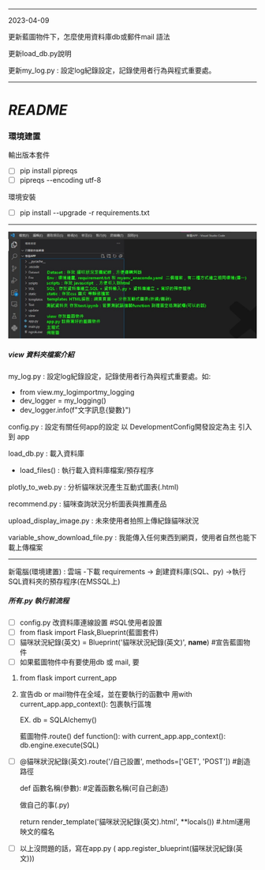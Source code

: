 <hr>

2023-04-09

更新藍圖物件下，怎麼使用資料庫db或郵件mail 語法

更新load_db.py說明

更新my_log.py : 設定log紀錄設定，記錄使用者行為與程式重要處。

<hr>

# *README*

### 環境建置

輸出版本套件

* [ ] pip install pipreqs
* [ ] pipreqs --encoding utf-8

環境安裝

* [ ] pip install --upgrade -r  requirements.txt

<hr>

![1680277218851](image/ReadMe/1680277218851.png)

##### view 資料夾檔案介紹

my_log.py : 設定log紀錄設定，記錄使用者行為與程式重要處。如:

* from view.my_logimportmy_logging
* dev_logger = my_logging()
* dev_logger.info(f"文字訊息{變數}")

config.py : 設定有關任何app的設定 以 DevelopmentConfig開發設定為主 引入到 app

load_db.py : 載入資料庫

* load_files() : 執行載入資料庫檔案/預存程序

plotly_to_web.py : 分析貓咪狀況產生互動式圖表(.html)

recommend.py : 貓咪查詢狀況分析圖表與推薦產品

upload_display_image.py : 未來使用者拍照上傳紀錄貓咪狀況

variable_show_download_file.py : 我能傳入任何東西到網頁，使用者自然也能下載上傳檔案

<hr>

新電腦(環境建置) : 雲端 -下載 requirements ->  創建資料庫(SQL、py) ->執行SQL資料夾的預存程序(在MSSQL上)

##### 所有.py 執行前流程

* [ ] config.py  改資料庫連線設置   #SQL使用者設置
* [ ] from flask import Flask,Blueprint(藍圖套件)
* [ ] 貓咪狀況紀錄(英文) = Blueprint('貓咪狀況紀錄(英文)', __name__)  #宣告藍圖物件
* [ ] 如果藍圖物件中有要使用db 或 mail, 要

1. from flask import current_app
2. 宣告db or mail物件在全域，並在要執行的函數中 用with current_app.app_context(): 包裹執行區塊

   EX.
   db = SQLAlchemy()

   藍圖物件.route()
   def function():
   with current_app.app_context():
   db.engine.execute(SQL)

* [ ] @貓咪狀況紀錄(英文).route('/自己設置',  methods=['GET', 'POST'])    #創造路徑

  def 函數名稱(參數):                                                      #定義函數名稱(可自己創造)

  做自己的事(.py)

  return render_template('貓咪狀況紀錄(英文).html', **locals())    #.html運用映文的檔名
* [ ] 以上沒問題的話，寫在app.py ( app.register_blueprint(貓咪狀況紀錄(英文)))
